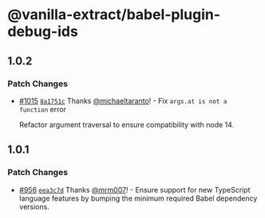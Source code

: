 # @vanilla-extract/babel-plugin-debug-ids

## 1.0.2

### Patch Changes

- [#1015](https://github.com/vanilla-extract-css/vanilla-extract/pull/1015) [`8a1751c`](https://github.com/vanilla-extract-css/vanilla-extract/commit/8a1751c8fcbeaa0cfb8d894a8050535372516dd4) Thanks [@michaeltaranto](https://github.com/michaeltaranto)! - Fix `args.at is not a function` error

  Refactor argument traversal to ensure compatibility with node 14.

## 1.0.1

### Patch Changes

- [#956](https://github.com/vanilla-extract-css/vanilla-extract/pull/956) [`eea3c7d`](https://github.com/vanilla-extract-css/vanilla-extract/commit/eea3c7d1595cd881e68cfbb279c641dc2fdd9101) Thanks [@mrm007](https://github.com/mrm007)! - Ensure support for new TypeScript language features by bumping the minimum required Babel dependency versions.
